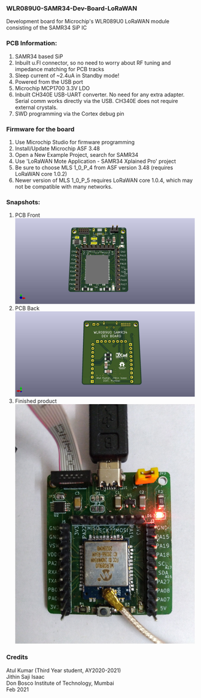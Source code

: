 ### WLR089U0-SAMR34-Dev-Board-LoRaWAN
Development board for Microchip's WLR089U0 LoRaWAN module consisting of the SAMR34 SiP IC 

### PCB Information:
1.  SAMR34 based SiP
2.  Inbuilt u.Fl connector, so no need to worry about RF tuning and impedance matching for PCB tracks
3.  Sleep current of ~2.4uA in Standby mode!
4.  Powered from the USB port
5.  Microchip MCP1700 3.3V LDO
6.  Inbuilt CH340E USB-UART converter. No need for any extra adapter. Serial comm works directly via the USB. CH340E does not require external crystals.
7.  SWD programming via the Cortex debug pin

### Firmware for the board
1.  Use Microchip Studio for firmware programming
2.  Install/Update Microchip ASF 3.48
3.  Open a New Example Project, search for SAMR34
4.  Use 'LoRaWAN Mote Application - SAMR34 Xplained Pro' project
5.  Be sure to choose MLS 1_0_P_4 from ASF version 3.48 (requires LoRaWAN core 1.0.2)
6.  Newer version of MLS 1_0_P_5 requires LoRaWAN core 1.0.4, which may not be compatible with many networks.

### Snapshots:
1. PCB Front
![Front PCB](./Pics/WLR089U0-DevBoardF.jpg)
2. PCB Back
![Back PCB](./Pics/WLR089U0-DevBoardB.jpg)
3. Finished product 
![Product](./Pics/IMG_20210307_152251.jpg)

### Credits
Atul Kumar  (Third Year student, AY2020-2021)  
Jithin Saji Isaac  
Don Bosco Institute of Technology, Mumbai  
Feb 2021
